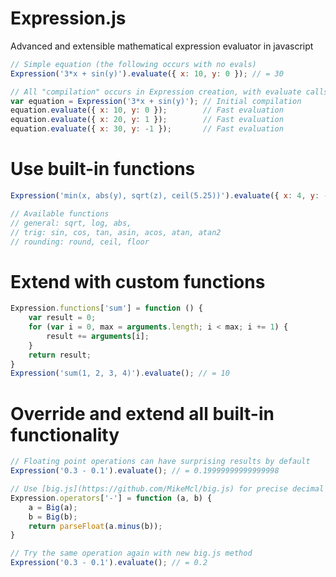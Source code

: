 # Expression.js

Advanced and extensible mathematical expression evaluator in javascript

```javascript
// Simple equation (the following occurs with no evals)
Expression('3*x + sin(y)').evaluate({ x: 10, y: 0 }); // = 30

// All "compilation" occurs in Expression creation, with evaluate calls happening quickly
var equation = Expression('3*x + sin(y)'); // Initial compilation
equation.evaluate({ x: 10, y: 0 });        // Fast evaluation
equation.evaluate({ x: 20, y: 1 });        // Fast evaluation
equation.evaluate({ x: 30, y: -1 });       // Fast evaluation
```

# Use built-in functions
```javascript
Expression('min(x, abs(y), sqrt(z), ceil(5.25))').evaluate({ x: 4, y: -100, z: 25 }); // = 4

// Available functions
// general: sqrt, log, abs, 
// trig: sin, cos, tan, asin, acos, atan, atan2
// rounding: round, ceil, floor
```

# Extend with custom functions
```javascript
Expression.functions['sum'] = function () {
    var result = 0;
    for (var i = 0, max = arguments.length; i < max; i += 1) {
        result += arguments[i];
    }
    return result;
}
Expression('sum(1, 2, 3, 4)').evaluate(); // = 10
```

# Override and extend all built-in functionality
```javascript
// Floating point operations can have surprising results by default
Expression('0.3 - 0.1').evaluate(); // = 0.19999999999999998

// Use [big.js](https://github.com/MikeMcl/big.js) for precise decimal arithmetic
Expression.operators['-'] = function (a, b) {
    a = Big(a);
    b = Big(b);
    return parseFloat(a.minus(b));
}

// Try the same operation again with new big.js method
Expression('0.3 - 0.1').evaluate(); // = 0.2
```
